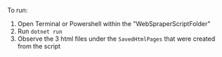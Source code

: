 ﻿To run: 
1. Open Terminal or Powershell within the "WebSpraperScriptFolder"
2. Run `dotnet run`
3. Observe the 3 html files under the `SavedHtmlPages` that were created from the script